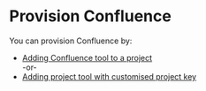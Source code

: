 # Provision Confluence
<!--
**Topics**
- [Provision]()
- [Access]()
- [Add user groups]()
- [Add users]()
- [Update/Modify...]()
- [Remove user groups]()
- [Remove users]()
- [Remove Confluence]()
-->

You can provision Confluence by:
- [Adding Confluence tool to a project](https://docs.developer.tech.gov.sg/docs/ship-hats-portal-guide/#/manage-tools)  
  -or-
- [Adding project tool with customised project key](https://docs.developer.tech.gov.sg/docs/ship-hats-portal-guide/#/manage-tools?id=create-project-tool-with-customised-project-key)
<!--
## Access

The steps may vary based on the validity of the different authenticator tokens.  

### To log in to Confluence:

1. Go to [Confluence](http://confluence.ship.gov.sg).  
    You will be directed to Cloudflare.
1. Select **Azure AD**.  
    
    ![cloudflare](./images/cloudflare.png)
    
    If you have not logged into your TechPass, you will be prompted to sign in. For more details, refer to the [TechPass user guide](https://docs.developer.tech.gov.sg/docs/techpass-user-guide/#/) if you are logging in to TechPass for the first time.

1. Authenticate and approve your TechPass login using your Microsoft authenticator app with your SG Govt M365 profile.  
After you have authenticated, you will be redirected to your dashboard. 

## Add user groups

[Add user groups within Confluence](https://docs.developer.tech.gov.sg/docs/ship-hats-portal-guide/#/manage-tools?id=manage-user-groups-within-a-project-tool)

## Add users

[Add users within](https://docs.developer.tech.gov.sg/docs/ship-hats-portal-guide/#/manage-tools?id=manage-users-within-a-project-tool)

## Update/Modify/Edit

## Remove user groups
[Remove user groups](https://docs.developer.tech.gov.sg/docs/ship-hats-portal-guide/#/manage-tools?id=remove-user-groups-from-a-project-tool)

## Remove users
[Remove users]()

## Remove Confluence

[Remove Confluence](https://docs.developer.tech.gov.sg/docs/ship-hats-portal-guide/#/manage-tools?id=remove-project-tools)

-->